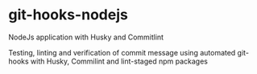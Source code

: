 # git-hooks-nodejs
NodeJs application with Husky and Commitlint

Testing, linting and verification of commit message using automated git-hooks with Husky, Commilint and lint-staged npm packages
